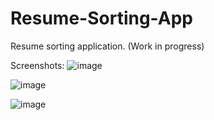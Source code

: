 # Resume-Sorting-App
Resume sorting application. (Work in progress)

Screenshots:
![image](https://user-images.githubusercontent.com/63895478/159186209-ae621cb4-d3a9-443c-a37d-cb8f8f39da7e.png)

![image](https://user-images.githubusercontent.com/63895478/159186238-46293419-4b20-4c91-802e-591784ae4320.png)

![image](https://user-images.githubusercontent.com/63895478/159186252-9c6cf989-0ef6-4181-b8b4-f5e5a2d3da1e.png)

